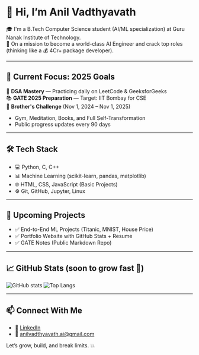 # 👋 Hi, I’m Anil Vadthyavath

🎓 I'm a B.Tech Computer Science student (AI/ML specialization) at Guru Nanak Institute of Technology.  
🚀 On a mission to become a world-class AI Engineer and crack top roles (thinking like a 💰 4Cr+ package developer).  

---

## 🧠 Current Focus: 2025 Goals

🧩 **DSA Mastery** — Practicing daily on LeetCode & GeeksforGeeks  
📚 **GATE 2025 Preparation** — Target: IIT Bombay for CSE  
💪 **Brother's Challenge** (Nov 1, 2024 – Nov 1, 2025)  
- Gym, Meditation, Books, and Full Self-Transformation  
- Public progress updates every 90 days  

---

## 🛠️ Tech Stack

- 💻 Python, C, C++
- 📊 Machine Learning (scikit-learn, pandas, matplotlib)
- 🌐 HTML, CSS, JavaScript (Basic Projects)
- ⚙️ Git, GitHub, Jupyter, Linux

---

## 📌 Upcoming Projects

- ✅ End-to-End ML Projects (Titanic, MNIST, House Price)
- ✅ Portfolio Website with GitHub Stats + Resume
- ✅ GATE Notes (Public Markdown Repo)

---

## 📈 GitHub Stats (soon to grow fast 🚀)

![GitHub stats](https://github-readme-stats.vercel.app/api?username=AnilVadthyavath&show_icons=true&theme=radical)
![Top Langs](https://github-readme-stats.vercel.app/api/top-langs/?username=AnilVadthyavath&layout=compact&theme=radical)

---

## 📫 Connect With Me

- 🔗 [LinkedIn](https://www.linkedin.com/in/vadthyavathanil/)
- 📧 anilvadthyavath.ai@gmail.com

Let’s grow, build, and break limits. 💥

